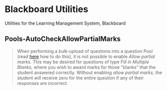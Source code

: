 # Blackboard Utilities
Utilities for the Learning Management System, Blackboard


## Pools-AutoCheckAllowPartialMarks

> When performing a bulk-upload of questions into a question Pool (read [here](https://help.blackboard.com/Learn/Instructor/Tests_Pools_Surveys/Reuse_Questions/Upload_Questions) how to do this), it is not possible to enable *Allow partial marks*. This may be desired for questions of type *Fill in Multiple Blanks*, where you wish to award marks for those "blanks" that the student answered correctly. Without enabling *allow partial marks*, the student will receive zero for the entire question if any of their responses are incorrect.